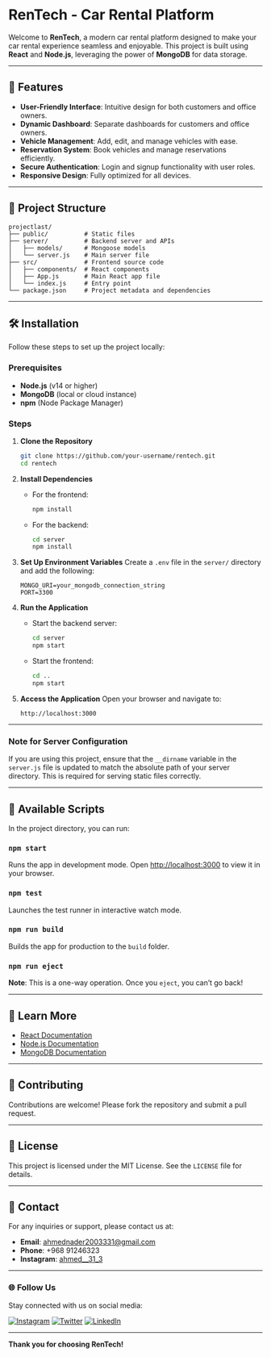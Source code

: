 # RenTech - Car Rental Platform

Welcome to **RenTech**, a modern car rental platform designed to make your car rental experience seamless and enjoyable. This project is built using **React** and **Node.js**, leveraging the power of **MongoDB** for data storage.

---

## 🚀 Features

- **User-Friendly Interface**: Intuitive design for both customers and office owners.
- **Dynamic Dashboard**: Separate dashboards for customers and office owners.
- **Vehicle Management**: Add, edit, and manage vehicles with ease.
- **Reservation System**: Book vehicles and manage reservations efficiently.
- **Secure Authentication**: Login and signup functionality with user roles.
- **Responsive Design**: Fully optimized for all devices.

---

## 📂 Project Structure

```
projectlast/
├── public/          # Static files
├── server/          # Backend server and APIs
│   ├── models/      # Mongoose models
│   └── server.js    # Main server file
├── src/             # Frontend source code
│   ├── components/  # React components
│   ├── App.js       # Main React app file
│   └── index.js     # Entry point
└── package.json     # Project metadata and dependencies
```

---

## 🛠️ Installation

Follow these steps to set up the project locally:

### Prerequisites

- **Node.js** (v14 or higher)
- **MongoDB** (local or cloud instance)
- **npm** (Node Package Manager)

### Steps

1. **Clone the Repository**
   ```bash
   git clone https://github.com/your-username/rentech.git
   cd rentech
   ```

2. **Install Dependencies**
   - For the frontend:
     ```bash
     npm install
     ```
   - For the backend:
     ```bash
     cd server
     npm install
     ```

3. **Set Up Environment Variables**
   Create a `.env` file in the `server/` directory and add the following:
   ```env
   MONGO_URI=your_mongodb_connection_string
   PORT=3300
   ```

4. **Run the Application**
   - Start the backend server:
     ```bash
     cd server
     npm start
     ```
   - Start the frontend:
     ```bash
     cd ..
     npm start
     ```

5. **Access the Application**
   Open your browser and navigate to:
   ```
   http://localhost:3000
   ```

---

### Note for Server Configuration

If you are using this project, ensure that the `__dirname` variable in the `server.js` file is updated to match the absolute path of your server directory. This is required for serving static files correctly.

---

## 📜 Available Scripts

In the project directory, you can run:

### `npm start`
Runs the app in development mode. Open [http://localhost:3000](http://localhost:3000) to view it in your browser.

### `npm test`
Launches the test runner in interactive watch mode.

### `npm run build`
Builds the app for production to the `build` folder.

### `npm run eject`
**Note**: This is a one-way operation. Once you `eject`, you can’t go back!

---

## 🌟 Learn More

- [React Documentation](https://reactjs.org/)
- [Node.js Documentation](https://nodejs.org/)
- [MongoDB Documentation](https://www.mongodb.com/docs/)

---

## 🤝 Contributing

Contributions are welcome! Please fork the repository and submit a pull request.

---

## 📄 License

This project is licensed under the MIT License. See the `LICENSE` file for details.

---

## 📧 Contact

For any inquiries or support, please contact us at:
- **Email**: ahmednader2003331@gmail.com
- **Phone**: +968 91246323
- **Instagram**: [ahmed__31_3](https://www.instagram.com/ahmed__31_3/?igsh=MXhibXl0dTg5MXh4eQ%3D%3D#)

---

### 🌐 Follow Us

Stay connected with us on social media:

[![Instagram](https://img.shields.io/badge/Instagram-%23E4405F.svg?style=for-the-badge&logo=instagram&logoColor=white)](https://instagram.com)
[![Twitter](https://img.shields.io/badge/Twitter-%231DA1F2.svg?style=for-the-badge&logo=twitter&logoColor=white)](https://twitter.com)
[![LinkedIn](https://img.shields.io/badge/LinkedIn-%230077B5.svg?style=for-the-badge&logo=linkedin&logoColor=white)](https://linkedin.com)

---

**Thank you for choosing RenTech!**
